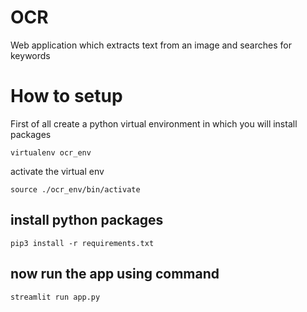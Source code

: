 # OCR
Web application  which extracts text from an image and searches for keywords

# How to setup 
First of all create a python virtual environment in which you will install packages
```
virtualenv ocr_env
```

activate the virtual env

```
source ./ocr_env/bin/activate
```

## install python packages
```
pip3 install -r requirements.txt
```

## now run the app using command

```
streamlit run app.py
```

